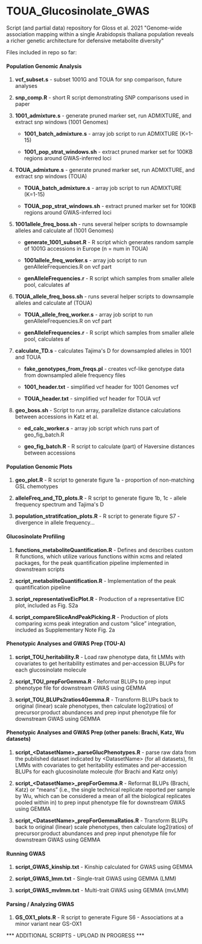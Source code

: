 # TOUA_Glucosinolate_GWAS

Script (and partial data) repository for Gloss et al. 2021 "Genome-wide association mapping within a single Arabidopsis thaliana population reveals a richer genetic architecture for defensive metabolite diversity"

Files included in repo so far:

#### Population Genomic Analysis 

1. **vcf_subset.s** - subset 1001G and TOUA for snp comparison, future analyses

2. **snp_comp.R** - short R script demonstrating SNP comparisons used in paper

3. **1001_admixture.s** - generate pruned marker set, run ADMIXTURE, and extract snp windows (1001 Genomes)

	- **1001_batch_admixture.s** - array job script to run ADMIXTURE (K=1-15)

	- **1001_pop_strat_windows.sh** - extract pruned marker set for 100KB regions around GWAS-inferred loci

4. **TOUA_admixture.s** - generate pruned marker set, run ADMIXTURE, and extract snp windows (TOUA) 

	- **TOUA_batch_admixture.s** - array job script to run ADMIXTURE (K=1-15)

	- **TOUA_pop_strat_windows.sh** - extract pruned marker set for 100KB regions around GWAS-inferred loci

5. **1001allele_freq_boss.sh** - runs several helper scripts to downsample alleles and calculate af (1001 Genomes)

	- **generate_1001_subset.R** - R script which generates random sample of 1001G accessions in Europe (n = num in TOUA)
	
	- **1001allele_freq_worker.s** - array job script to run genAlleleFrequencies.R on vcf part

	- **genAlleleFrequencies.r** - R script which samples from smaller allele pool, calculates af

6. **TOUA_allele_freq_boss.sh** - runs several helper scripts to downsample alleles and calculate af (TOUA)

	- **TOUA_allele_freq_worker.s** - array job script to run genAlleleFrequencies.R on vcf part

	- **genAlleleFrequencies.r** - R script which samples from smaller allele pool, calculates af

7. **calculate_TD.s** - calculates Tajima's D for downsampled alleles in 1001 and TOUA

	- **fake_genotypes_from_freqs.pl** - creates vcf-like genotype data from downsampled allele frequency files

	- **1001_header.txt** - simplified vcf header for 1001 Genomes vcf

	- **TOUA_header.txt** - simplified vcf header for TOUA vcf

8. **geo_boss.sh** - Script to run array, parallelize distance calculations between accessions in Katz et al.

	- **ed_calc_worker.s** - array job script which runs part of geo_fig_batch.R

	- **geo_fig_batch.R** - R script to calculate (part) of Haversine distances between accessions



#### Population Genomic Plots

1. **geo_plot.R** - R script to generate figure 1a - proportion of non-matching GSL chemotypes

2. **alleleFreq_and_TD_plots.R** - R script to generate figure 1b, 1c - allele frequency spectrum and Tajima's D

3. **population_stratifcation_plots.R** - R script to generate figure S7 - divergence in allele frequency...


#### Glucosinolate Profiling

1. **functions_metaboliteQuantification.R** - Defines and describes custom R functions, which utilize various functions within xcms and related packages, for the peak quantification pipeline implemented in downstream scripts

2. **script_metaboliteQuantification.R** - Implementation of the peak quantification pipeline

3. **script_representativeEicPlot.R** - Production of a representative EIC plot, included as Fig. S2a

4. **script_compareSliceAndPeakPicking.R** - Production of plots comparing xcms peak integration and custom “slice” integration, included as Supplementary Note Fig. 2a

#### Phenotypic Analyses and GWAS Prep (TOU-A)

1. **script_TOU_heritability.R** - Load raw phenotype data, fit LMMs with covariates to get heritability estimates and per-accession BLUPs for each glucosinolate molecule

2. **script_TOU_prepForGemma.R** - Reformat BLUPs to prep input phenotype file for downstream GWAS using GEMMA

3. **script_TOU_BLUPs2ratios4Gemma.R** - Transform BLUPs back to original (linear) scale phenotypes, then calculate log2(ratios) of precursor:product abundances and prep input phenotype file for downstream GWAS using GEMMA

#### Phenotypic Analyses and GWAS Prep (other panels: Brachi, Katz, Wu datasets)

1. **script_\<DatasetName\>_parseGlucPhenotypes.R** - parse raw data from the published dataset indicated by \<DatasetName\> (for all datasets), fit LMMs with covariates to get heritability estimates and per-accession BLUPs for each glucosinolate molecule (for Brachi and Katz only)

2. **script_\<DatasetName\>_prepForGemma.R** - Reformat BLUPs (Brachi, Katz) or “means” (i.e., the single technical replicate reported per sample by Wu, which can be considered a mean of all the biological replicates pooled within in) to prep input phenotype file for downstream GWAS using GEMMA

3. **script_\<DatasetName\>_prepForGemmaRatios.R** - Transform BLUPs back to original (linear) scale phenotypes, then calculate log2(ratios) of precursor:product abundances and prep input phenotype file for downstream GWAS using GEMMA

#### Running GWAS

1. **script_GWAS_kinship.txt**  - Kinship calculated for GWAS using GEMMA

2. **script_GWAS_lmm.txt** - Single-trait GWAS using GEMMA (LMM)

3. **script_GWAS_mvlmm.txt** - Multi-trait GWAS using GEMMA (mvLMM)

#### Parsing / Analyzing GWAS 

1. **GS_OX1_plots.R** - R script to generate Figure S6 - Associations at a minor variant near GS-OX1 

*** ADDITIONAL SCRIPTS - UPLOAD IN PROGRESS *** 

